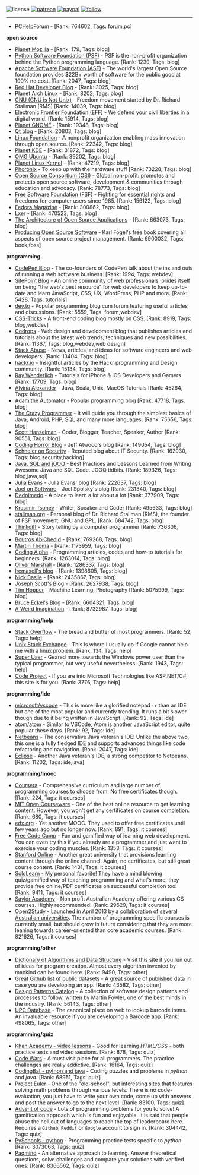 ![license](https://img.shields.io/github/license/prahladyeri/siterank-stats.svg)
[![patreon](https://img.shields.io/badge/Patreon-brown.svg?logo=patreon)](https://www.patreon.com/prahladyeri)
[![paypal](https://img.shields.io/badge/PayPal-blue.svg?logo=paypal)](https://www.paypal.com/cgi-bin/webscr?cmd=_s-xclick&hosted_button_id=JM8FUXNFUK6EU)
[![follow](https://img.shields.io/twitter/follow/prahladyeri.svg?style=social)](https://twitter.com/prahladyeri)

---
- [PCHelpForum](https://pchelpforum.net) -  [Rank: 764602, Tags: forum,pc]

**open source**

- [Planet Mozilla](http://planet.mozilla.org/) -  [Rank: 179, Tags: blog]
- [Python Software Foundation (PSF)](https://www.python.org/psf/) - PSF is the non-profit organization behind the Python programming language. [Rank: 1239, Tags: blog]
- [Apache Software Foundation (ASF)](https://www.apache.org/) - The world's largest Open Source foundation provides $22B+ worth of software for the public good at 100% no cost. [Rank: 2047, Tags: blog]
- [Red Hat Developer Blog](https://developerblog.redhat.com/) -  [Rank: 3025, Tags: blog]
- [Planet Arch Linux](https://planet.archlinux.org/) -  [Rank: 8202, Tags: blog]
- [GNU (GNU is Not Unix)](https://www.gnu.org) - Freedom movement started by Dr. Richard Stallman (RMS) [Rank: 14039, Tags: blog]
- [Electronic Frontier Foundation (EFF)](https://www.eff.org/) - We defend your civil liberties in a digital world. [Rank: 15914, Tags: blog]
- [Planet GNOME](https://planet.gnome.org/) -  [Rank: 19348, Tags: blog]
- [Qt blog](http://blog.qt.io/) -  [Rank: 20803, Tags: blog]
- [Linux Foundation](https://www.linuxfoundation.org/) - A nonprofit organization enabling mass innovation through open source. [Rank: 22342, Tags: blog]
- [Planet KDE](https://planet.kde.org/) -  [Rank: 31872, Tags: blog]
- [OMG Ubuntu](https://www.omgubuntu.co.uk/) -  [Rank: 39202, Tags: blog]
- [Planet Linux Kernel](http://planet.kernel.org/) -  [Rank: 47219, Tags: blog]
- [Phoronix](https://www.phoronix.com/) - To keep up with the hardware stuff [Rank: 73228, Tags: blog]
- [Open Source Consortium (OSI)](https://opensource.org) - Global non-profit: promotes and protects open source software, development & communities through education and advocacy. [Rank: 78773, Tags: blog]
- [Free Software Foundation (FSF)](https://www.fsf.org/) - Fighting for essential rights and freedoms for computer users since 1985. [Rank: 156122, Tags: blog]
- [Fedora Magazine](https://fedoramagazine.org/) -  [Rank: 300862, Tags: blog]
- [Lxer](http://lxer.com/) -  [Rank: 470523, Tags: blog]
- [The Architecture of Open Source Applications](http://www.aosabook.org/en/index.html) -  [Rank: 663073, Tags: blog]
- [Producing Open Source Software](https://producingoss.com/) - Karl Fogel's free book covering all aspects of open source project management. [Rank: 6900032, Tags: book,foss]

**programming**

- [CodePen Blog](https://blog.codepen.io/) - The co-founders of CodePen talk about the ins and outs of running a web software business. [Rank: 1994, Tags: webdev]
- [SitePoint Blog](https://www.sitepoint.com/blog/) - An online community of web professionals, prides itself on being "the web's best resource" for web developers to keep up-to-date and learn JavaScript, CSS, UX, WordPress, PHP and more. [Rank: 5428, Tags: tutorials]
- [dev.to](https://dev.to/) - Popular programming blog cum forum featuring useful articles and discussions. [Rank: 5559, Tags: forum,webdev]
- [CSS-Tricks](https://css-tricks.com/) - A front-end coding blog mostly on CSS. [Rank: 8919, Tags: blog,webdev]
- [Codrops](https://tympanus.net/codrops/) - Web design and development blog that publishes articles and tutorials about the latest web trends, techniques and new possibilities. [Rank: 11367, Tags: blog,webdev,web design]
- [Stack Abuse](https://stackabuse.com/) - News, articles, and ideas for software engineers and web developers. [Rank: 13404, Tags: blog]
- [hackr.io](https://hackr.io/blog) - Insightful articles by the Hackr programming and Design community. [Rank: 15134, Tags: blog]
- [Ray Wenderlich](https://www.raywenderlich.com/) - Tutorials for iPhone & iOS Developers and Gamers [Rank: 17709, Tags: blog]
- [Alvina Alexander](https://alvinalexander.com/) - Java, Scala, Unix, MacOS Tutorials [Rank: 45264, Tags: blog]
- [Adam the Automator](https://adamtheautomator.com/) - Popular programming blog [Rank: 47718, Tags: blog]
- [The Crazy Programmer](https://www.thecrazyprogrammer.com/) - It will guide you through the simplest basics of Java, Android, PHP, SQL and many more languages. [Rank: 75656, Tags: blog]
- [Scott Hanselman](https://www.hanselman.com/) - Coder, Blogger, Teacher, Speaker, Author [Rank: 90551, Tags: blog]
- [Coding Horror Blog](https://blog.codinghorror.com/) - Jeff Atwood's blog [Rank: 149054, Tags: blog]
- [Schneier on Security](https://www.schneier.com/) - Reputed blog about IT Security. [Rank: 162930, Tags: blog,security,hacking]
- [Java, SQL and jOOQ](https://blog.jooq.org/) - Best Practices and Lessons Learned from Writing Awesome Java and SQL Code. JOOQ tidbits. [Rank: 189326, Tags: blog,java,sql]
- [Julia Evans](https://jvns.ca/) - Julia Evans' blog [Rank: 222637, Tags: blog]
- [Joel on Software](https://www.joelonsoftware.com/) - Joel Spolsky's blog [Rank: 231340, Tags: blog]
- [Dedoimedo](https://www.dedoimedo.com/) - A place to learn a lot about a lot [Rank: 377909, Tags: blog]
- [Krasimir Tsonev](https://krasimirtsonev.com/) - Writer, Speaker and Coder [Rank: 495633, Tags: blog]
- [stallman.org](https://stallman.org) - Personal blog of Dr. Richard Stallman (RMS), the founder of FSF movement, GNU and GPL. [Rank: 684742, Tags: blog]
- [Thinkdiff](https://thinkdiff.net/) - Story telling by a computer programmer [Rank: 736306, Tags: blog]
- [Boutros AbiChedid](https://bacsoftwareconsulting.com/blog/index.php/about/) -  [Rank: 769268, Tags: blog]
- [Martin Thoma](https://martin-thoma.com/) -  [Rank: 1173959, Tags: blog]
- [Coding Alpha](https://www.codingalpha.com/) - Programming articles, codes and how-to tutorials for beginners. [Rank: 1263014, Tags: blog]
- [Oliver Marshall](https://olivermarshall.net/) -  [Rank: 1286337, Tags: blog]
- [Ircmaxell's blog](https://blog.ircmaxell.com/) -  [Rank: 1398605, Tags: blog]
- [Nick Basile](https://nick-basile.com/) -  [Rank: 2435867, Tags: blog]
- [Joseph Scott's Blog](https://blog.josephscott.org/) -  [Rank: 2627938, Tags: blog]
- [Tim Hopper](https://tdhopper.com/) - Machine Learning, Photography [Rank: 5075999, Tags: blog]
- [Bruce Eckel's Blog](https://www.bruceeckel.com/) -  [Rank: 6604321, Tags: blog]
- [A Weird Imagination](https://aweirdimagination.net/) -  [Rank: 8732987, Tags: blog]

**programming/help**

- [Stack Overflow](https://stackoverflow.com) - The bread and butter of most programmers. [Rank: 52, Tags: help]
- [Unix Stack Exchange](https://unix.stackexchange.com) - This is where I usually go if Google cannot help me with a linux problem. [Rank: 134, Tags: help]
- [Super User](https://superuser.com) - Geared more towards the Windows power user than the typical programmer, but very useful nevertheless. [Rank: 1943, Tags: help]
- [Code Project](https://www.codeproject.com) - If you are into Microsoft Technologies like ASP.NET/C#, this site is for you. [Rank: 3776, Tags: help]

**programming/ide**

- [microsoft/vscode](https://github.com/microsoft/vscode) - This is more like a glorified notepad++ than an IDE but one of the most popular and currently trending. It runs a bit slower though due to it being written in JavaScript. [Rank: 92, Tags: ide]
- [atom/atom](https://github.com/atom/atom) - Similar to VSCode, Atom is another JavaScript editor, quite popular these days. [Rank: 92, Tags: ide]
- [Netbeans](https://netbeans.apache.org/) - The conservative Java veteran's IDE! Unlike the above two, this one is a fully fledged IDE and supports advanced things like code refactoring and navigation. [Rank: 2047, Tags: ide]
- [Eclipse](https://eclipse.org) - Another Java veteran's IDE, a strong competitor to Netbeans. [Rank: 11202, Tags: ide,java]

**programming/mooc**

- [Coursera](https://www.coursera.org/) - Comprehensive curriculum and large number of programming courses to choose from. No free certificates though. [Rank: 224, Tags: it courses]
- [MIT Open Courseware](https://ocw.mit.edu) - One of the best online resource to get learning content. However, you won't get any certificates on course completion. [Rank: 680, Tags: it courses]
- [edx.org](https://courses.edx.org/) - Yet another MOOC. They used to offer free certificates until few years ago but no longer now. [Rank: 891, Tags: it courses]
- [Free Code Camp](https://www.freecodecamp.org/) - Fun and gamified way of learning web development. You can even try this if you already are a programmer and just want to exercise your coding muscles. [Rank: 1353, Tags: it courses]
- [Stanford Online](http://online.stanford.edu/) - Another great university that provisions learning content through the online channel. Again, no certificates, but still great course content. [Rank: 1431, Tags: it courses]
- [SoloLearn](https://www.sololearn.com) - My personal favorite! They have a mind blowing quiz/gamified way of teaching programming and what's more, they provide free online/PDF certificates on successful completion too! [Rank: 9411, Tags: it courses]
- [Saylor Academy](https://learn.saylor.org) - Non profit Australian Academy offering various CS courses. Highly recommended! [Rank: 29629, Tags: it courses]
- [Open2Study](https://www.open2study.com) - Launched in April 2013 by a [collaboration of several Australian universities](http://www.thegoodmooc.com/2013/06/a-review-of-open2study.html). The number of programming specific courses is currently small, but should grow in future considering that they are more leaning towards career-oriented than core academic courses. [Rank: 821626, Tags: it courses]

**programming/other**

- [Dictionary of Algorithms and Data Structure](http://xlinux.nist.gov/dads/) - Visit this site if you run out of ideas for program creation. Almost every algorithm invented by mankind can be found here. [Rank: 9490, Tags: other]
- [Great Github list of public datasets](http://www.datasciencecentral.com/profiles/blogs/great-github-list-of-public-data-sets) - A great source of published data in case you are developing an app. [Rank: 43582, Tags: other]
- [Design Patterns Catalog](http://martinfowler.com/eaaCatalog/) - A collection of software design patterns and processes to follow, written by Martin Fowler, one of the best minds in the industry. [Rank: 56143, Tags: other]
- [UPC Database](https://www.upcdatabase.com/itemform.asp) - The canonical place on web to lookup barcode items. An invaluable resource if you are developing a Barcode app. [Rank: 498065, Tags: other]

**programming/quiz**

- [Khan Academy - video lessons](https://www.khanacademy.org/) - Good for learning *HTML/CSS* - both practice tests and video sessions. [Rank: 878, Tags: quiz]
- [Code Wars](https://www.codewars.com/) - A must visit place for all programmers. The practice challenges are really addictive. [Rank: 16164, Tags: quiz]
- [CodingBat - python and java](https://codingbat.com/) - Coding puzzles and problems in *python* and *java*. [Rank: 68951, Tags: quiz]
- [Project Euler](https://projecteuler.net/) - One of the "old-school", but interesting sites that features solving math problems through various levels. There is no code-evaluation, you just have to write your own code, come up with answers and post the answer to go to the next level. [Rank: 83100, Tags: quiz]
- [Advent of code](https://adventofcode.com/) - Lots of programming problems for you to solve! A gamification approach which is fun and enjoyable. It is said that people abuse the hell out of languages to reach the top of leaderboard here. Requires a `Github`, `Reddit` or `Google` account to sign in. [Rank: 304442, Tags: quiz]
- [PySchools - python](https://www.pyschools.com) - Programming practice tests specific to *python*. [Rank: 3073063, Tags: quiz]
- [Paqmind](https://paqmind.com/) - An alternative approach to learning. Answer theoretical questions, solve challenges and compare your solutions with verified ones. [Rank: 8366562, Tags: quiz]

